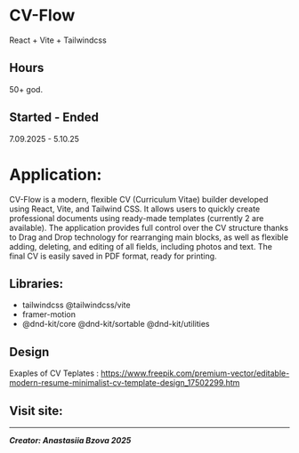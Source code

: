 # CV-Flow
React + Vite + Tailwindcss

## Hours
50+ god.

## Started - Ended
7.09.2025 - 5.10.25


# Application:
CV-Flow is a modern, flexible CV (Curriculum Vitae) builder developed using React, Vite, and Tailwind CSS. It allows users to quickly create professional documents using ready-made templates (currently 2 are available). The application provides full control over the CV structure thanks to Drag and Drop technology for rearranging main blocks, as well as flexible adding, deleting, and editing of all fields, including photos and text. The final CV is easily saved in PDF format, ready for printing.


## Libraries:
- tailwindcss @tailwindcss/vite
- framer-motion
- @dnd-kit/core @dnd-kit/sortable @dnd-kit/utilities

## Design
Exaples of CV Teplates :
https://www.freepik.com/premium-vector/editable-modern-resume-minimalist-cv-template-design_17502299.htm


## Visit site: 


---------------------------------------------------------------
_**Creator: Anastasiia Bzova 2025**_

